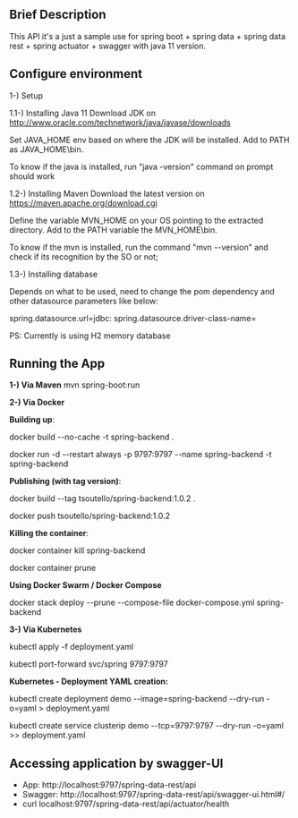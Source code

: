 ## Brief Description

This API it's a just a sample use for spring boot + spring data + spring data rest + spring actuator + swagger with java 11 version.

## Configure environment
1-) Setup

1.1-) Installing Java 11
Download JDK on http://www.oracle.com/technetwork/java/javase/downloads

Set JAVA_HOME env based on where the JDK will be installed. Add to PATH as JAVA_HOME\bin. 

To know if the java is installed, run "java -version" command on prompt should work 

1.2-) Installing Maven
Download the latest version on https://maven.apache.org/download.cgi

Define the variable MVN_HOME on your OS pointing to the extracted directory. Add to the PATH variable the MVN_HOME\bin.

To know if the mvn is installed, run the command "mvn --version" and check if its recognition by the SO or not;

1.3-) Installing database

Depends on what to be used, need to change the pom dependency and other datasource parameters like below:

spring.datasource.url=jdbc:
spring.datasource.driver-class-name=

PS: Currently is using H2 memory database

## Running the App

**1-) Via Maven**
mvn spring-boot:run

**2-) Via Docker**

**Building up**:

docker build --no-cache -t spring-backend .

docker run -d --restart always -p 9797:9797 --name spring-backend -t spring-backend

**Publishing (with tag version)**:

docker build --tag tsoutello/spring-backend:1.0.2 .

docker push tsoutello/spring-backend:1.0.2

**Killing the container**:

docker container kill spring-backend

docker container prune

**Using Docker Swarm / Docker Compose**

docker stack deploy --prune --compose-file docker-compose.yml spring-backend

**3-) Via Kubernetes**

kubectl apply -f deployment.yaml

kubectl port-forward svc/spring 9797:9797


**Kubernetes - Deployment YAML creation:**

kubectl create deployment demo --image=spring-backend --dry-run -o=yaml > deployment.yaml 

kubectl create service clusterip demo --tcp=9797:9797 --dry-run -o=yaml >> deployment.yaml


## Accessing application by swagger-UI

- App: http://localhost:9797/spring-data-rest/api  
- Swagger: http://localhost:9797/spring-data-rest/api/swagger-ui.html#/
- curl localhost:9797/spring-data-rest/api/actuator/health